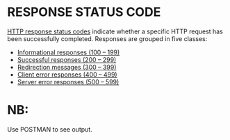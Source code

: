 # RESPONSE STATUS CODE
[HTTP response status codes](https://developer.mozilla.org/en-US/docs/Web/HTTP/Status) indicate whether a specific HTTP request has been successfully completed. Responses are grouped in five classes:

- [Informational responses (100 – 199)](https://developer.mozilla.org/en-US/docs/Web/HTTP/Status#information_responses)
- [Successful responses (200 – 299)](https://developer.mozilla.org/en-US/docs/Web/HTTP/Status#successful_responses)
- [Redirection messages (300 – 399)](https://developer.mozilla.org/en-US/docs/Web/HTTP/Status#redirection_messages)
- [Client error responses (400 – 499)](https://developer.mozilla.org/en-US/docs/Web/HTTP/Status#client_error_responses)
- [Server error responses (500 – 599)](https://developer.mozilla.org/en-US/docs/Web/HTTP/Status#server_error_responses)

# NB: 
Use POSTMAN to see output.